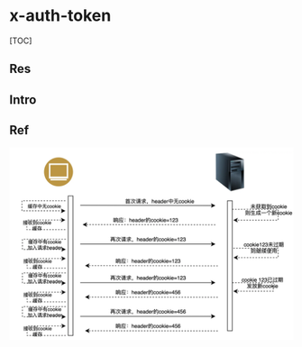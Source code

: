 # x-auth-token

[TOC]



## Res


## Intro


## Ref
[x-auth-token]: https://www.kancloud.cn/yunzhiclub/angularguide/2189206

![](../../../../../../../Assets/Pics/Screenshot%202023-06-05%20at%209.59.01%20AM.png)


[Edusoho之X-Auth-Token]: https://www.cnblogs.com/youcong/p/11143890.html